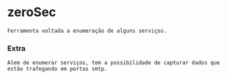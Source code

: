 # zeroSec

```
Ferramenta voltada a enumeração de alguns serviços.
```

### Extra

```
Alem de enumerar serviços, tem a possibilidade de capturar dados que estão trafegando em portas smtp.
```
